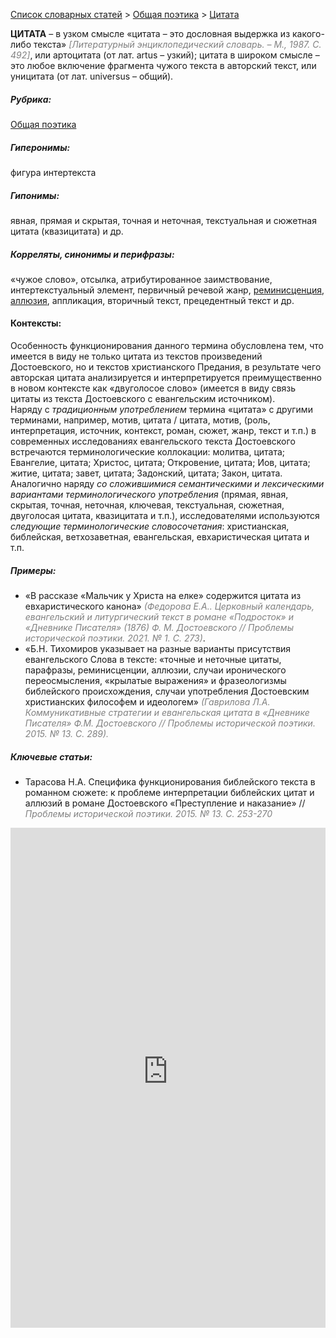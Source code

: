 <style>
st { color: Gray;
  font-style: italic;}
</style>

[Список словарных статей](https://thesaurus-dostoevsky.github.io/Thesaurus/) > [Общая поэтика](theorpoe.md) > [Цитата](цитата.md) 

**ЦИТАТА**   – в  узком смысле «цитата – это дословная выдержка из какого-либо текста» <st>[Литературный энциклопедический словарь. – М., 1987. С. 492]</st>, или артоцитата (от лат. artus – узкий);  цитата в широком смысле – это любое включение фрагмента чужого текста в авторский текст, или уницитата (от лат. universus – общий).
##### Рубрика:
[Общая поэтика](theorpoe.md) 
##### Гиперонимы:
фигура интертекста
##### Гипонимы:
явная, прямая и скрытая, точная и неточная, текстуальная и сюжетная цитата (квазицитата) и др.
##### Корреляты, синонимы и перифразы:
«чужое слово», отсылка, атрибутированное заимствование, интертекстуальный элемент, первичный речевой жанр, [реминисценция](реминисценция.md), [аллюзия](аллюзия.md), аппликация, вторичный текст, прецедентный текст и др.
#### Контексты:  
Особенность функционирования данного термина обусловлена тем, что имеется в виду не только цитата из текстов произведений Достоевского, но и текстов христианского Предания, в результате чего авторская цитата анализируется и интерпретируется преимущественно в новом контексте как «двуголосое слово»  (имеется в виду связь цитаты из текста Достоевского с  евангельским источником).  
Наряду с *традиционным употреблением* термина «цитата» с другими терминами, например, мотив, цитата / цитата, мотив,  (роль, интерпретация, источник, контекст, роман, сюжет, жанр, текст и т.п.) в современных исследованиях евангельского текста Достоевского встречаются терминологические коллокации: молитва, цитата; Евангелие, цитата; Христос, цитата; Откровение, цитата; Иов, цитата; житие, цитата; завет, цитата; Задонский, цитата; Закон, цитата.  
Аналогично наряду *со сложившимися семантическими и лексическими вариантами терминологического употребления* (прямая,  явная, скрытая, точная, неточная, ключевая,  текстуальная, сюжетная, двуголосая  цитата, квазицитата и т.п.), исследователями используются *следующие терминологические словосочетания*:  христианская,  библейская, ветхозаветная, евангельская, евхаристическая цитата и т.п. 
##### Примеры:
* «В рассказе «Мальчик у Христа на елке» содержится цитата из 
евхаристического канона» <st>(Федорова Е.А.. Церковный календарь, евангельский и литургический текст в романе «Подросток» и «Дневнике Писателя» (1876) Ф. М. Достоевского // Проблемы исторической поэтики.   2021. № 1. С. 273)</st>. 
* «Б.Н. Тихомиров указывает на разные варианты присутствия 
евангельского Слова в тексте: «точные и неточные цитаты, парафразы, реминисценции, аллюзии, случаи иронического переосмысления, «крылатые выражения» и фразеологизмы библейского происхождения, случаи употребления Достоевским христианских философем и идеологем» <st>(Гаврилова Л.А. Коммуникативные стратегии и евангельская цитата в «Дневнике Писателя» Ф.М. Достоевского //  Проблемы исторической поэтики. 2015. № 13. С. 289).</st>
##### Ключевые статьи:
* Тарасова Н.А. Специфика функционирования библейского текста в 
романном сюжете: к проблеме интерпретации библейских цитат и аллюзий в романе Достоевского «Преступление и наказание» //  <st>Проблемы исторической поэтики. 2015. № 13. С. 253-270</st>
  

<iframe src="https://thesaurus-dostoevsky.github.io/nk/цитата.html" style="border:0px;width:100%;height:800px" allowfullscreen="true" webkitallowfullscreen="true" mozallowfullscreen="true">

